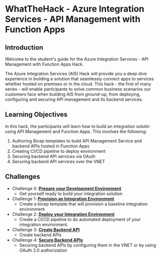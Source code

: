 # WhatTheHack - Azure Integration Services - API Management with Function Apps

## Introduction
Welcome to the student's guide for the Azure Integration Services - API Management with Function Apps Hack. 

The Azure Integration Services (AIS) Hack will provide you a deep dive experience in building a solution that seamlessly connect apps to services whether hosted on premises or in the cloud.  This hack - the first of many series - will enable participants to solve common business scenarios our customers face when building AIS from ground-up, from deploying, configuring and securing API management and its backend services. 


## Learning Objectives
In this hack, the participants will learn how to build an integration solutin using API Management and Function Apps.  This involves the following:

1. Authoring Bicep templates to build API Management Service and backend APIs hosted in Function Apps
2. Creating CI/CD pipeline to deploy environment
3. Securing backend API services via OAuth
4. Securing backend API services over the VNET


## Challenges
-  Challenge 0: **[Prepare your Development Environment](Challenge-00.md)**
   - Get yourself ready to build your integration solution
-  Challenge 1: **[Provision an Integration Environment](Challenge-01.md)**
   - Create a bicep template that will provision a baseline integration environment.
-  Challenge 2: **[Deploy your Integration Environment](Challenge-02.md)**
   - Create a CI/CD pipeline to do automated deployment of your integration environment.
-  Challenge 3: **[Create Backend API](Challenge-03.md)**
   - Create backend APIs
-  Challenge 4: **[Secure Backend APIs](Challenge-04.md)**
   - Securing backend APIs by configuring them in the VNET or by using OAuth 2.0 authorization
